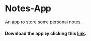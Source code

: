 # Notes-App
An app to store some personal notes.

#### Download the app by clicking this [link](https://github.com/infiniteoverflow/Notes-App/blob/master/Notes-App.apk?raw=true).
